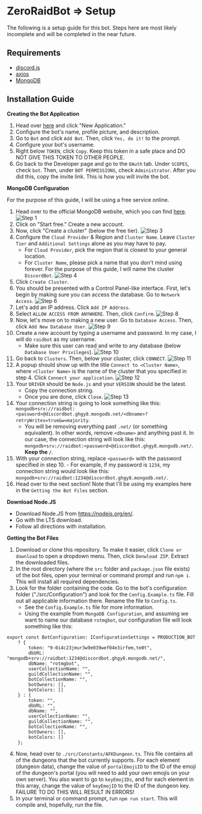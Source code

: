 # ZeroRaidBot ⇒ Setup
The following is a setup guide for this bot. Steps here are most likely incomplete and will be completed in the near future.

## Requirements
- [discord.js](https://discord.js.org/#/)
- [axios](https://www.npmjs.com/package/axios)
- [MongoDB](https://www.mongodb.com/)

## Installation Guide
**Creating the Bot Application**
1. Head over [here](https://discordapp.com/developers/applications/) and click "New Application."
2. Configure the bot's name, profile picture, and description.
3. Go to `Bot` and click `Add Bot`. Then, click `Yes, do it!` to the prompt.
4. Configure your bot's username.
5. Right below `TOKEN`, click `Copy`. Keep this token in a safe place and DO NOT GIVE THIS TOKEN TO OTHER PEOPLE.
6. Go back to the Developer page and go to the `OAuth` tab. Under `SCOPES`, check `bot`. Then, under `BOT PERMISSIONS`, check `Administrator`. After you did this, copy the invite link. This is how you will invite the bot.

**MongoDB Configuration**

For the purpose of this guide, I will be using a free service online. 
1. Head over to the official MongoDB website, which you can find [here](https://www.mongodb.com/).
![Step 1](https://github.com/DungeoneerExalt/ZeroRaidBot/blob/master/md_img/1.PNG)
2. Click on "Start free." Create a new account.
3. Now, click "Create a cluster" (below the free tier).
![Step 3](https://github.com/DungeoneerExalt/ZeroRaidBot/blob/master/md_img/2.PNG)
4. Configure the `Cloud Provider` & Region and `Cluster Name`. Leave `Cluster Tier` and `Additional Settings` alone as you may have to pay. 
	- For `Cloud Provider`, pick the region that is closest to your general location. 
	- For `Cluster Name`, please pick a name that you don't mind using forever. For the purpose of this guide, I will name the cluster `DiscordBot`. 
![Step 4](https://github.com/DungeoneerExalt/ZeroRaidBot/blob/master/md_img/3.PNG)
5. Click `Create Cluster`. 
6. You should be presented with a Control Panel-like interface. First, let's begin by making sure you can access the database. Go to `Network Access`. 
![Step 6](https://github.com/DungeoneerExalt/ZeroRaidBot/blob/master/md_img/4.PNG)
7. Let's add an IP address. Click `Add IP Address`.
8. Select `ALLOW ACCESS FROM ANYWHERE`. Then, click `Confirm`. 
![Step 8](https://github.com/DungeoneerExalt/ZeroRaidBot/blob/master/md_img/5.PNG)
9. Now, let's move on to making a new user. Go to `Database Access`. Then, click `Add New Database User`. 
![Step 9](https://github.com/DungeoneerExalt/ZeroRaidBot/blob/master/md_img/6.PNG)
10. Create a new account by typing a username and password. In my case, I will do `raidbot` as my username.
	- Make sure this user can read and write to any database (below `Database User Privileges`). 
![Step 10](https://github.com/DungeoneerExalt/ZeroRaidBot/blob/master/md_img/7.PNG)
11. Go back to `Clusters`. Then, below your cluster, click `CONNECT`. 
![Step 11](https://github.com/DungeoneerExalt/ZeroRaidBot/blob/master/md_img/8.PNG)
12. A popup should show up with the title `Connect to <Cluster Name>`, where `<Cluster Name>` is the name of the cluster that you specified in step 4. Click `Connect your application`. 
![Step 12](https://github.com/DungeoneerExalt/ZeroRaidBot/blob/master/md_img/9.PNG)
13. Your `DRIVER` should be `Node.js` and your `VERSION` should be the latest. 
	- Copy the connection string.
	- Once you are done, click `Close`. 
![Step 13](https://github.com/DungeoneerExalt/ZeroRaidBot/blob/master/md_img/10.PNG)
14. Your connection string is going to look something like this: `mongodb+srv://raidbot:<password>@discordbot.ghgy8.mongodb.net/<dbname>?retryWrites=true&w=majority`.
	- You will be removing everything past `.net/` (or something equivalent). In other words, remove `<dbname>` and anything past it. In our case, the connection string will look like this: `mongodb+srv://raidbot:<password>@discordbot.ghgy8.mongodb.net/`. **Keep the `/`**. 
15.  With your connection string, replace `<password>` with the password specified in step 10.
	- For example, if my password is `1234`, my connection string would look like this: `mongodb+srv://raidbot:1234@discordbot.ghgy8.mongodb.net/`.
15. Head over to the next section! Note that I'll be using my examples here in the `Getting the Bot Files` section. 

**Download Node.JS**
- Download Node.JS from https://nodejs.org/en/. 
- Go with the LTS download. 
- Follow all directions with installation. 

**Getting the Bot Files**
1. Download or clone this repository. To make it easier, click `Clone or download` to open a dropdown menu. Then, click `Donwload ZIP`. Extract the downloaded files.
2. In the root directory (where the `src` folder and `package.json` file exists) of the bot files, open your terminal or command prompt and run `npm i`. This will install all required dependencies.
3. Look for the folder containing the code. Go to the bot's configuration folder ("./src/Configuration") and look for the `Config.Example.ts` file. Fill out all applicable information there. Rename the file to `Config.ts`. 
	- See the `Config.Example.ts` file for more information. 
	- Using the example from `MongoDB Configuration`, and assuming we want to name our database `rotmgbot`, our configuration file will look something like this:
```
export const BotConfiguration: IConfigurationSettings = PRODUCTION_BOT
    ? {
        token: "9-0i4c23jmur3w9e039wef04e3irfem,te0t", 
        dbURL: "mongodb+srv://raidbot:1234@discordbot.ghgy8.mongodb.net/",
        dbName: "rotmgbot",
        userCollectionName: "",
        guildCollectionName: "",
        botCollectionName: "",
        botOwners: [],
        botColors: []
    } : {
        token: "",
        dbURL: "",
        dbName: "",
        userCollectionName: "",
        guildCollectionName: "",
        botCollectionName: "",
        botOwners: [],
        botColors: []
    };
```
4. Now, head over to `./src/Constants/AFKDungeon.ts`. This file contains all of the dungeons that the bot currently supports. For each element (dungeon data), change the value of `portalEmojiID` to the ID of the emoji of the dungeon's portal (you will need to add your own emojis on your own server). You also want to go to `keyEmojIDs`, and for each element in this array, change the value of `keyEmojID` to the ID of the dungeon key. FAILURE TO DO THIS WILL RESULT IN ERRORS! 
5. In your terminal or command prompt, run `npm run start`. This will compile and, hopefully, run the file.